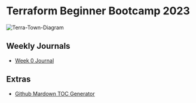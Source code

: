 # Terraform Beginner Bootcamp 2023


![Terra-Town-Diagram](https://github.com/santoroj/terraform-beginner-bootcamp-2023/assets/2011384/26abf3fe-fee0-4a6c-8dcd-2297fb100d43)


## Weekly Journals 
- [Week 0 Journal](journal/week0.md)

## Extras
- [Github Mardown TOC Generator](https://ecotrust-canada.github.io/markdown-toc)



